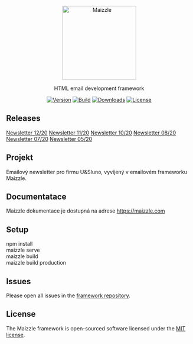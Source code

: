 <div align="center">
  <p><a href="https://maizzle.com" target="_blank"><img src="https://www.s5.cz/images/logo-new.jpg" width="200" alt="Maizzle"></a></p>
  <p>HTML email development framework</p>
  <div>

  [![Version][npm-version-shield]][npm]
  [![Build][github-ci-shield]][github-ci]
  [![Downloads][npm-stats-shield]][npm]
  [![License][license-shield]][license]

  </div>
</div>

## Releases

[Newsletter 12/20](https://studio-5-v-o-s.github.io/U-Sluno-newsletter/build_production/usluno-newsletter-12.html)
[Newsletter 11/20](https://studio-5-v-o-s.github.io/U-Sluno-newsletter/build_production/usluno-newsletter-11.html)
[Newsletter 10/20](https://studio-5-v-o-s.github.io/U-Sluno-newsletter/build_production/usluno-newsletter-10.html)
[Newsletter 08/20](https://studio-5-v-o-s.github.io/U-Sluno-newsletter/build_production/usluno-newsletter-08.html)
[Newsletter 07/20](https://studio-5-v-o-s.github.io/U-Sluno-newsletter/build_production/usluno-newsletter-07.html)
[Newsletter 05/20](https://studio-5-v-o-s.github.io/U-Sluno-newsletter/build_production/usluno-newsletter-05.html)

## Projekt

Emailový newsletter pro firmu U&Sluno, vyvíjený v emailovém frameworku Maizzle.

## Documentatace

Maizzle dokumentace je dostupná na adrese https://maizzle.com

## Setup
npm install<br>
maizzle serve<br>
maizzle build<br>
maizzle build production

## Issues

Please open all issues in the [framework repository](https://github.com/maizzle/framework).

## License

The Maizzle framework is open-sourced software licensed under the [MIT license](https://opensource.org/licenses/MIT).

[npm]: https://www.npmjs.com/package/@maizzle/framework
[npm-version-shield]: https://img.shields.io/npm/v/@maizzle/framework.svg?style=flat-square
[npm-stats-shield]: https://img.shields.io/npm/dt/@maizzle/framework.svg?style=flat-square&color=6875f5
[github-ci]: https://github.com/maizzle/framework/actions
[github-ci-shield]: https://img.shields.io/github/workflow/status/maizzle/cli/Node.js%20CI?style=flat-square
[license]: ./LICENSE
[license-shield]: https://img.shields.io/npm/l/@maizzle/framework.svg?style=flat-square&color=0e9f6e
